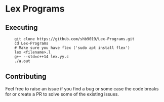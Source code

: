 # Lex Programs

## Executing

```
    git clone https://github.com/shb9019/Lex-Programs.git
    cd Lex-Programs
    # Make sure you have flex ('sudo apt install flex')
    lex <filename>.l
    g++ --std=c++14 lex.yy.c
    ./a.out
```

## Contributing

Feel free to raise an issue if you find a bug or some case the code breaks for
or create a PR to solve some of the existing issues.
